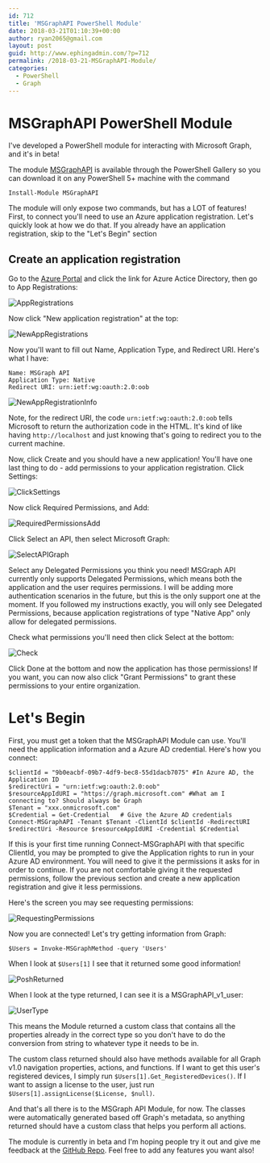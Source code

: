 ```yaml
---
id: 712
title: 'MSGraphAPI PowerShell Module'
date: 2018-03-21T01:10:39+00:00
author: ryan2065@gmail.com
layout: post
guid: http://www.ephingadmin.com/?p=712
permalink: /2018-03-21-MSGraphAPI-Module/
categories:
  - PowerShell
  - Graph
---
```


# MSGraphAPI PowerShell Module

I've developed a PowerShell module for interacting with Microsoft Graph, and it's in beta! 

The module [MSGraphAPI](https://www.powershellgallery.com/packages/MSGraphAPI) is available 
through the PowerShell Gallery so you can download it on any PowerShell 5+ machine with the 
command

```
Install-Module MSGraphAPI
```

The module will only expose two commands, but has a LOT of features! First, to connect you'll 
need to use an Azure application registration. Let's quickly look at how we do that. If you 
already have an application registration, skip to the "Let's Begin" section

## Create an application registration
Go to the [Azure Portal](https://portal.azure.com) and click the link for Azure
Actice Directory, then go to App Registrations:

![AppRegistrations](\images\2018-03-21\EphingAdmin-0004.jpg)

Now click "New application registration" at the top:

![NewAppRegistrations](\images\2018-03-21\EphingAdmin-0005.jpg)

Now you'll want to fill out Name, Application Type, and Redirect URI. Here's what 
I have:

```
Name: MSGraph API
Application Type: Native
Redirect URI: urn:ietf:wg:oauth:2.0:oob
```
![NewAppRegistrationInfo](\images\2018-03-21\EphingAdmin-0050.jpg)

Note, for the redirect URI, the code `urn:ietf:wg:oauth:2.0:oob` tells Microsoft
to return the authorization code in the HTML. It's kind of like having 
`http://localhost` and just knowing that's going to redirect you to the current 
machine.

Now, click Create and you should have a new application! You'll have one last 
thing to do - add permissions to your application registration. Click Settings:

![ClickSettings](\images\2018-03-21\EphingAdmin-0051.jpg)

Now click Required Permissions, and Add:

![RequiredPermissionsAdd](\images\2018-03-21\EphingAdmin-0052.jpg)

Click Select an API, then select Microsoft Graph:

![SelectAPIGraph](\images\2018-03-21\EphingAdmin-0053.jpg)

Select any Delegated Permissions you think you need! MSGraph API currently only 
supports Delegated Permissions, which means both the application and the user 
requires permissions. I will be adding more authentication scenarios in the future,
but this is the only support one at the moment. If you followed my instructions
exactly, you will only see Delegated Permissions, because application registrations
of type "Native App" only allow for delegated permissions.

Check what permissions you'll need then click Select at the bottom:

![Check](\images\2018-03-21\EphingAdmin-0054.jpg)

Click Done at the bottom and now the application has those permissions! If you want, you can now
also click "Grant Permissions" to grant these permissions to your entire organization. 

# Let's Begin

First, you must get a token that the MSGraphAPI Module can use. You'll need 
the application information and a Azure AD credential. Here's how you connect:

```
$clientId = "9b0eacbf-09b7-4df9-bec8-55d1dacb7075" #In Azure AD, the Application ID
$redirectUri = "urn:ietf:wg:oauth:2.0:oob"
$resourceAppIdURI = "https://graph.microsoft.com" #What am I connecting to? Should always be Graph
$Tenant = "xxx.onmicrosoft.com"
$Credential = Get-Credential   # Give the Azure AD credentials
Connect-MSGraphAPI -Tenant $Tenant -ClientId $clientId -RedirectURI $redirectUri -Resource $resourceAppIdURI -Credential $Credential
```

If this is your first time running Connect-MSGraphAPI with that specific ClientId,
you may be prompted to give the Application rights to run in your Azure AD 
environment. You will need to give it the permissions it asks for in order to 
continue. If you are not comfortable giving it the requested permissions, follow 
the previous section and create a new application registration and give it less 
permissions.

Here's the screen you may see requesting permissions:

![RequestingPermissions](\images\2018-03-21\EphingAdmin-0056.jpg)

Now you are connected! Let's try getting information from Graph:

```
$Users = Invoke-MSGraphMethod -query 'Users'
```

When I look at `$Users[1]` I see that it returned some good information!

![PoshReturned](\images\2018-03-21\EphingAdmin-0055.jpg)

When I look at the type returned, I can see it is a MSGraphAPI_v1_user:

![UserType](\images\2018-03-21\EphingAdmin-0057.jpg)

This means the Module returned a custom class that contains all the properties 
already in the correct type so you don't have to do the conversion from string to
whatever type it needs to be in.  

The custom class returned should also have methods available for all Graph v1.0 
navigation properties, actions, and functions. If I want to get this user's 
registered devices, I simply run `$Users[1].Get_RegisteredDevices()`. If I want 
to assign a license to the user, just run 
`$Users[1].assignLicense($License, $null)`. 

And that's all there is to the MSGraph API Module, for now. The classes were 
automatically generated based off Graph's metadata, so anything returned should 
have a custom class that helps you perform all actions.

The module is currently in beta and I'm hoping people try it out and give me 
feedback at the [GitHub Repo](https://github.com/Ryan2065/MSGraphCmdlets). Feel
free to add any features you want also!

